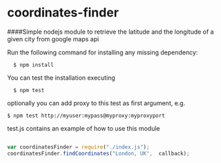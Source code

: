 # coordinates-finder

####Simple nodejs module to retrieve the latitude and the longitude of a given city from google maps api

Run the following command for installing any missing dependency:

```
  $ npm install
```

You can test the installation executing 
```
  $ npm test 
```
optionally you can add proxy to this test as first argument, e.g. 
```
$ npm test http://myuser:mypass@myproxy:myproxyport
```

test.js contains an example of how to use this module
```JavaScript

var coordinatesFinder = require("./index.js");
coordinatesFinder.findCoordinates("London, UK",  callback);
```
